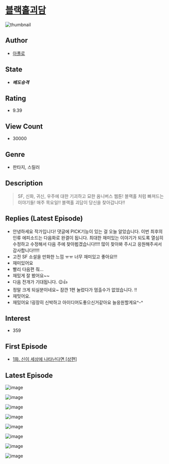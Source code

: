 # [블랙홀괴담](https://comic.naver.com/bestChallenge/list?titleId=807374)
![thumbnail](https://image-comic.pstatic.net/user_contents_data/challenge_comic/2023/05/11/351595/upload_3545516188353247540_480x623.jpeg)

## Author
- [아폴로](https://comic.naver.com/artistTitle?id=351595)

## State
- ***베도승격***

## Rating
- 9.39

## View Count
- 30000

## Genre
- 판타지, 스릴러

## Description
> SF, 신화, 귀신, 우주에 대한 기괴하고 묘한 옴니버스 웹툰! 블랙홀 처럼 빠져드는 이야기들! 매주 목요일!! 블랙홀 괴담이 당신을 찾아갑니다!!

## Replies (Latest Episode)
- 안녕하세요 작가입니다! 댓글에 PICK기능이 있는 걸 오늘 알았습니다. 이번 최후의 인류 에피소드는 다음화로 완결이 됩니다. 최대한 재미있는 이야기가 되도록 열심히 수정하고 수정해서 다음 주에 찾아뵙겠습니다!!!! 많이 찾아봐 주시고 응원해주셔서 감사합니다!!!!!
- 고전 SF 소설을 만화한 느낌 ㅠㅠ 너무 재미있고 좋아요!!!
- 재미있어요
- 빨리 다음편 줘...
- 재밌게 잘 봤어요~~
- 다음 전개가 기대됩니다. 😉👍
- 정말 크게 되실분이네요~ 잠깐 1편 눌렀다가 멈출수가 없었습니다. !!
- 재밋어요.
- 재밌어요 !굉장히 신박하고 아이디어도좋으신거같아요 늘응원할게요^-^

## Interest
- 359

## First Episode
- [1화. 신이 세상에 나타난다면 [상편]](https://comic.naver.com/bestChallenge/detail?titleId=807374&no=8)

## Latest Episode
![image](https://image-comic.pstatic.net/user_contents_data/challenge_comic/2023/05/24/351595/upload_4049408302103421794.jpeg)

![image](https://image-comic.pstatic.net/user_contents_data/challenge_comic/2023/05/24/351595/upload_7161397649591186744.jpeg)

![image](https://image-comic.pstatic.net/user_contents_data/challenge_comic/2023/05/25/351595/upload_4050768389363360562.jpeg)

![image](https://image-comic.pstatic.net/user_contents_data/challenge_comic/2023/05/24/351595/upload_3689910875640182117.jpeg)

![image](https://image-comic.pstatic.net/user_contents_data/challenge_comic/2023/05/24/351595/upload_7089281747832103474.jpeg)

![image](https://image-comic.pstatic.net/user_contents_data/challenge_comic/2023/05/24/351595/upload_7293914265485193265.jpeg)

![image](https://image-comic.pstatic.net/user_contents_data/challenge_comic/2023/05/24/351595/upload_3617342008745944161.jpeg)

![image](https://image-comic.pstatic.net/user_contents_data/challenge_comic/2023/05/24/351595/upload_4048791281934219575.jpeg)
